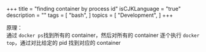 +++
title = "finding container by process id"
isCJKLanguage = "true"
description = ""
tags = [
    "bash",
]
topics = [
    "Development",
]
+++

原理：  
通过 `docker ps`找到所有的 container，然后对所有的 container 逐个执行 `docker top`，通过对比给定的 pid 找到对应的 container 
<script src="https://gist.github.com/root-w/5f848b07370453baa58caa5b7baf961d.js"></script>
 